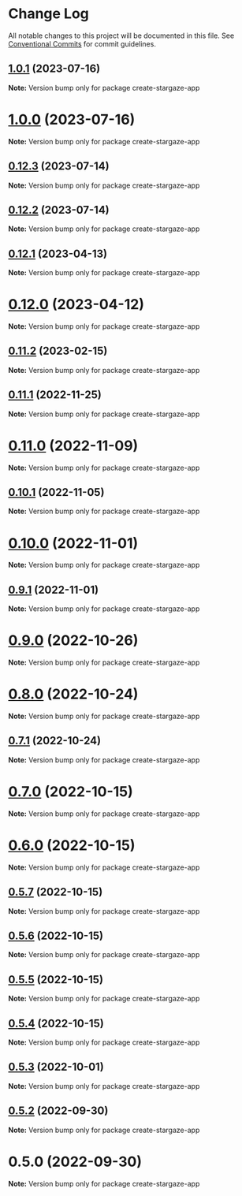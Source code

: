 # Change Log

All notable changes to this project will be documented in this file.
See [Conventional Commits](https://conventionalcommits.org) for commit guidelines.

## [1.0.1](https://github.com/cosmology-tech/create-cosmos-app/compare/create-stargaze-app@1.0.0...create-stargaze-app@1.0.1) (2023-07-16)

**Note:** Version bump only for package create-stargaze-app





# [1.0.0](https://github.com/cosmology-tech/create-cosmos-app/compare/create-stargaze-app@0.12.3...create-stargaze-app@1.0.0) (2023-07-16)

**Note:** Version bump only for package create-stargaze-app





## [0.12.3](https://github.com/cosmology-tech/create-cosmos-app/compare/create-stargaze-app@0.12.2...create-stargaze-app@0.12.3) (2023-07-14)

**Note:** Version bump only for package create-stargaze-app





## [0.12.2](https://github.com/cosmology-tech/create-cosmos-app/compare/create-stargaze-app@0.12.1...create-stargaze-app@0.12.2) (2023-07-14)

**Note:** Version bump only for package create-stargaze-app





## [0.12.1](https://github.com/cosmology-tech/create-cosmos-app/compare/create-stargaze-app@0.12.0...create-stargaze-app@0.12.1) (2023-04-13)

**Note:** Version bump only for package create-stargaze-app





# [0.12.0](https://github.com/cosmology-tech/create-cosmos-app/compare/create-stargaze-app@0.11.2...create-stargaze-app@0.12.0) (2023-04-12)

**Note:** Version bump only for package create-stargaze-app





## [0.11.2](https://github.com/cosmology-tech/create-cosmos-app/compare/create-stargaze-app@0.11.1...create-stargaze-app@0.11.2) (2023-02-15)

**Note:** Version bump only for package create-stargaze-app





## [0.11.1](https://github.com/cosmology-tech/create-cosmos-app/compare/create-stargaze-app@0.11.0...create-stargaze-app@0.11.1) (2022-11-25)

**Note:** Version bump only for package create-stargaze-app





# [0.11.0](https://github.com/cosmology-tech/create-cosmos-app/compare/create-stargaze-app@0.10.1...create-stargaze-app@0.11.0) (2022-11-09)

**Note:** Version bump only for package create-stargaze-app





## [0.10.1](https://github.com/cosmology-tech/create-cosmos-app/compare/create-stargaze-app@0.10.0...create-stargaze-app@0.10.1) (2022-11-05)

**Note:** Version bump only for package create-stargaze-app





# [0.10.0](https://github.com/cosmology-tech/create-cosmos-app/compare/create-stargaze-app@0.9.1...create-stargaze-app@0.10.0) (2022-11-01)

**Note:** Version bump only for package create-stargaze-app





## [0.9.1](https://github.com/cosmology-tech/create-cosmos-app/compare/create-stargaze-app@0.9.0...create-stargaze-app@0.9.1) (2022-11-01)

**Note:** Version bump only for package create-stargaze-app





# [0.9.0](https://github.com/cosmology-tech/create-cosmos-app/compare/create-stargaze-app@0.8.0...create-stargaze-app@0.9.0) (2022-10-26)

**Note:** Version bump only for package create-stargaze-app





# [0.8.0](https://github.com/cosmology-tech/create-cosmos-app/compare/create-stargaze-app@0.7.1...create-stargaze-app@0.8.0) (2022-10-24)

**Note:** Version bump only for package create-stargaze-app





## [0.7.1](https://github.com/cosmology-tech/create-cosmos-app/compare/create-stargaze-app@0.7.0...create-stargaze-app@0.7.1) (2022-10-24)

**Note:** Version bump only for package create-stargaze-app





# [0.7.0](https://github.com/cosmology-tech/create-cosmos-app/compare/create-stargaze-app@0.6.0...create-stargaze-app@0.7.0) (2022-10-15)

**Note:** Version bump only for package create-stargaze-app





# [0.6.0](https://github.com/cosmology-tech/create-cosmos-app/compare/create-stargaze-app@0.5.7...create-stargaze-app@0.6.0) (2022-10-15)

**Note:** Version bump only for package create-stargaze-app





## [0.5.7](https://github.com/cosmology-tech/create-cosmos-app/compare/create-stargaze-app@0.5.6...create-stargaze-app@0.5.7) (2022-10-15)

**Note:** Version bump only for package create-stargaze-app





## [0.5.6](https://github.com/cosmology-tech/create-cosmos-app/compare/create-stargaze-app@0.5.5...create-stargaze-app@0.5.6) (2022-10-15)

**Note:** Version bump only for package create-stargaze-app





## [0.5.5](https://github.com/cosmology-tech/create-cosmos-app/compare/create-stargaze-app@0.5.4...create-stargaze-app@0.5.5) (2022-10-15)

**Note:** Version bump only for package create-stargaze-app





## [0.5.4](https://github.com/cosmology-tech/create-cosmos-app/compare/create-stargaze-app@0.5.3...create-stargaze-app@0.5.4) (2022-10-15)

**Note:** Version bump only for package create-stargaze-app





## [0.5.3](https://github.com/cosmology-tech/create-cosmos-app/compare/create-stargaze-app@0.5.2...create-stargaze-app@0.5.3) (2022-10-01)

**Note:** Version bump only for package create-stargaze-app





## [0.5.2](https://github.com/cosmology-tech/create-cosmos-app/compare/create-stargaze-app@0.5.0...create-stargaze-app@0.5.2) (2022-09-30)

**Note:** Version bump only for package create-stargaze-app





# 0.5.0 (2022-09-30)

**Note:** Version bump only for package create-stargaze-app
